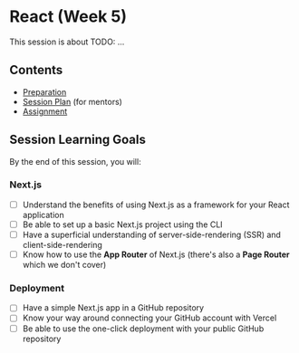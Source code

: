 # React (Week 5)

This session is about TODO: ...

## Contents

- [Preparation](./preparation.md)
- [Session Plan](./session-plan.md) (for mentors)
- [Assignment](./assignment.md)

## Session Learning Goals

By the end of this session, you will:

### Next.js

- [ ] Understand the benefits of using Next.js as a framework for your React application
- [ ] Be able to set up a basic Next.js project using the CLI
- [ ] Have a superficial understanding of server-side-rendering (SSR) and client-side-rendering
- [ ] Know how to use the **App Router** of Next.js (there's also a **Page Router** which we don't cover)

### Deployment

- [ ] Have a simple Next.js app in a GitHub repository
- [ ] Know your way around connecting your GitHub account with Vercel
- [ ] Be able to use the one-click deployment with your public GitHub repository
